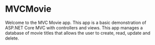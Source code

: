 # MVCMovie
 Welcome to the MVC Movie app. This app is a basic demonstration of ASP.NET Core MVC with controllers and views.
 This app manages a database of movie titles that allows the user to create, read, update and delete.

